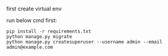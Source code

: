 
first create virtual env


run below cmd first:
```
pip install -r requirements.txt
python manage.py migrate
python manage.py createsuperuser --username admin --email admin@example.com
```
